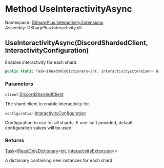 # Method UseInteractivityAsync

Namespace: [DSharpPlus.Interactivity.Extensions](DSharpPlus.Interactivity.Extensions.md)  
Assembly: DSharpPlus.Interactivity.dll

## <a id="DSharpPlus_Interactivity_Extensions_ClientExtensions_UseInteractivityAsync_DSharpPlus_DiscordShardedClient_DSharpPlus_Interactivity_InteractivityConfiguration_"></a>UseInteractivityAsync\(DiscordShardedClient, InteractivityConfiguration\)

Enables interactivity for each shard.

```csharp
public static Task<IReadOnlyDictionary<int, InteractivityExtension>> UseInteractivityAsync(this DiscordShardedClient client, InteractivityConfiguration configuration = null)
```

### Parameters

`client` [DiscordShardedClient](DSharpPlus.DiscordShardedClient.md)

The shard client to enable interactivity for.

`configuration` [InteractivityConfiguration](DSharpPlus.Interactivity.InteractivityConfiguration.md)

Configuration to use for all shards. If one isn't provided, default configuration values will be used.

### Returns

[Task](https://learn.microsoft.com/dotnet/api/system.threading.tasks.task\-1)<[IReadOnlyDictionary](https://learn.microsoft.com/dotnet/api/system.collections.generic.ireadonlydictionary\-2)<[int](https://learn.microsoft.com/dotnet/api/system.int32), [InteractivityExtension](DSharpPlus.Interactivity.InteractivityExtension.md)\>\>

A dictionary containing new <xref href="DSharpPlus.Interactivity.InteractivityExtension" data-throw-if-not-resolved="false"></xref> instances for each shard.

